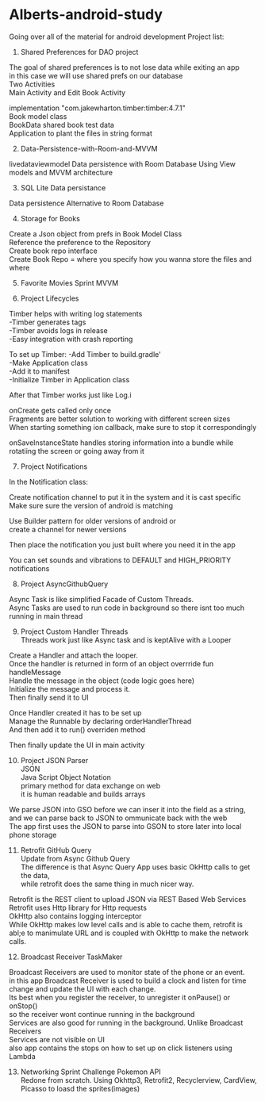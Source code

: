 # Alberts-android-study
Going over all of the material for android development
Project list:

1. Shared Preferences for DAO project

The goal of shared preferences is to not lose data while exiting an app  
in this case we will use shared prefs on our database   
Two Activities  
Main Activity and Edit Book Activity  

implementation "com.jakewharton.timber:timber:4.7.1"  
Book model class  
BookData shared book test data  
Application to plant the files in string format  

2. Data-Persistence-with-Room-and-MVVM

livedataviewmodel Data persistence with Room Database Using View models and MVVM architecture

3. SQL Lite Data persistance

Data persistence Alternative to Room Database

4. Storage for Books

Create a Json object from prefs in Book Model Class  
Reference the preference to the Repository  
Create book repo interface  
Create Book Repo = where you specify how you wanna store the files and where  

5. Favorite Movies Sprint MVVM

6. Project Lifecycles

Timber helps with writing log statements   
-Timber generates tags  
-Timber avoids logs in release  
-Easy integration with crash reporting  

To set up Timber:
-Add Timber to build.gradle'  
-Make Application class  
-Add it to manifest  
-Initialize Timber in Application class 

After that Timber works just like Log.i 

onCreate gets called only once  
Fragments are better solution to working with different screen sizes   
When starting something ion callback, make sure to stop it correspondingly  

onSaveInstanceState handles storing information into a bundle while rotatiing the screen or going away from it


7. Project Notifications 

In the Notification class:

Create notification channel to put it in the system and it is cast specific  
Make sure sure the version of android is matching

Use Builder pattern for older versions of android or  
create a channel for newer versions

Then place the notification you just built where you need it in the app 

You can set sounds and vibrations to DEFAULT and HIGH_PRIORITY notifications 

8. Project AsyncGithubQuery

Async Task is like simplified Facade of Custom Threads.   
Async Tasks are used to run code in background so there isnt too much running in main thread  

9. Project Custom Handler Threads  
Threads work just like Async task and is keptAlive with a Looper  

Create a Handler and attach the looper.  
Once the handler is returned in form of an object overrride fun handleMessage  
Handle the message in the object (code logic goes here)  
Initialize the message and process it.  
Then finally send it to UI  

Once Handler created it has to be set up  
Manage the Runnable by declaring orderHandlerThread  
And then add it to run() overriden method  

Then finally update the UI in main activity  

10. Project JSON Parser  
JSON  
Java Script Object Notation  
primary method for data exchange on web  
it is human readable and builds arrays  

We parse JSON into GSO before we can inser it into the field as a string,   
and we can parse back to JSON to ommunicate back with the web  
The app first uses the JSON to parse into GSON to store later into local phone storage   

11. Retrofit GitHub Query  
Update from Async Github Query  
The difference is that Async Query App uses basic OkHttp calls to get the data,   
while retrofit does the same thing in much nicer way.  

Retrofit is the REST client to upload JSON via REST Based Web Services     
Retrofit uses Http library for Http requests  
OkHttp also contains logging interceptor  
While OkHttp makes low level calls and is able to cache them, retrofit is abl;e to manimulate URL and is coupled with OkHttp to make the network calls.  

12. Broadcast Receiver TaskMaker

Broadcast Receivers are used to monitor state of the phone or an event.  
in this app Broadcast Receiver is used to build a clock and listen for time change and update the UI with each change.   
Its best when you register the receiver, to unregister it onPause() or onStop()  
so the receiver wont continue running in the background  
Services are also good for running in the background. Unlike Broadcast Receivers   
Services are not visible on UI  
also app contains the stops on how to set up on click listeners using Lambda  

13. Networking Sprint Challenge Pokemon API  
Redone from scratch. Using Okhttp3, Retrofit2, Recyclerview, CardView, Picasso to loasd the sprites(images)  

